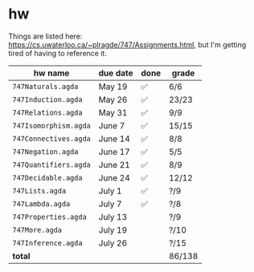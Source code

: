 # hw

Things are listed here: https://cs.uwaterloo.ca/~plragde/747/Assignments.html, but I'm getting tired of having to reference it.

| hw name               | due date | done     | grade  |
| --------------------- | -------- | -------- | ------ |
| `747Naturals.agda`    | May 19   | &#x2705; | 6/6    |
| `747Induction.agda`   | May 26   | &#x2705; | 23/23  |
| `747Relations.agda`   | May 31   | &#x2705; | 9/9    |
| `747Isomorphism.agda` | June 7   | &#x2705; | 15/15  |
| `747Connectives.agda` | June 14  | &#x2705; | 8/8    |
| `747Negation.agda`    | June 17  | &#x2705; | 5/5    |
| `747Quantifiers.agda` | June 21  | &#x2705; | 8/9    |
| `747Decidable.agda`   | June 24  | &#x2705; | 12/12  |
| `747Lists.agda`       | July 1   | &#x2705; | ?/9    |
| `747Lambda.agda`      | July 7   | &#x2705; | ?/8    |
| `747Properties.agda`  | July 13  |          | ?/9    |
| `747More.agda`        | July 19  |          | ?/10   |
| `747Inference.agda`   | July 26  |          | ?/15   |
| **total**             |          |          | 86/138 |
